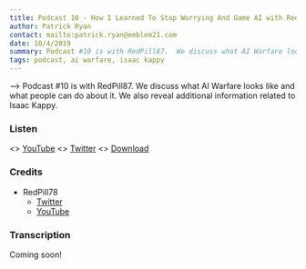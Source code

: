 ```yaml
---
title: Podcast 10 - How I Learned To Stop Worrying And Game AI with RedPill78
author: Patrick Ryan
contact: mailto:patrick.ryan@emblem21.com
date: 10/4/2019
summary: Podcast #10 is with RedPill87.  We discuss what AI Warfare looks like and what people can do about it.  We also reveal additional information related to Isaac Kappy.
tags: podcast, ai warfare, isaac kappy
---
```

--> Podcast #10 is with RedPill87.  We discuss what AI Warfare looks like and what people can do about it.  We also reveal additional information related to Isaac Kappy.

### Listen

<> [YouTube](https://www.youtube.com/watch?v=tGAZpBZNoTE)
<> [Twitter](https://twitter.com/RedPill78/status/1180298706077323266)
<> [Download](https://mega.nz/#!KgFBlKgL!1XpCXip_lsH81rf57KORaWDzQ4MU0DpEhJSFnTA1xJs)

### Credits

* RedPill78
  * [Twitter](https://twitter.com/redpill78)
  * [YouTube](https://www.youtube.com/c/RedPill78)

### Transcription

Coming soon!


